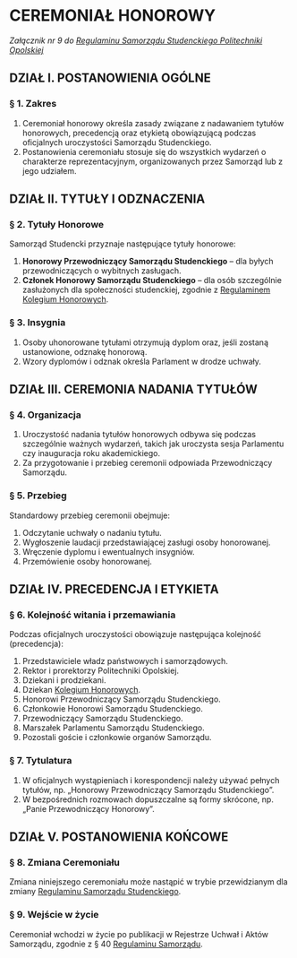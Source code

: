 ﻿# CEREMONIAŁ HONOROWY

*Załącznik nr 9 do [Regulaminu Samorządu Studenckiego Politechniki Opolskiej](01-regulamin-sspo.md)*

## DZIAŁ I. POSTANOWIENIA OGÓLNE

### § 1. Zakres
1. Ceremoniał honorowy określa zasady związane z nadawaniem tytułów honorowych, precedencją oraz etykietą obowiązującą podczas oficjalnych uroczystości Samorządu Studenckiego.
2. Postanowienia ceremoniału stosuje się do wszystkich wydarzeń o charakterze reprezentacyjnym, organizowanych przez Samorząd lub z jego udziałem.

## DZIAŁ II. TYTUŁY I ODZNACZENIA

### § 2. Tytuły Honorowe
Samorząd Studencki przyznaje następujące tytuły honorowe:
1. **Honorowy Przewodniczący Samorządu Studenckiego** – dla byłych przewodniczących o wybitnych zasługach.
2. **Członek Honorowy Samorządu Studenckiego** – dla osób szczególnie zasłużonych dla społeczności studenckiej, zgodnie z [Regulaminem Kolegium Honorowych](07-regulamin-kolegium-honorowych.md).

### § 3. Insygnia
1. Osoby uhonorowane tytułami otrzymują dyplom oraz, jeśli zostaną ustanowione, odznakę honorową.
2. Wzory dyplomów i odznak określa Parlament w drodze uchwały.

## DZIAŁ III. CEREMONIA NADANIA TYTUŁÓW

### § 4. Organizacja
1. Uroczystość nadania tytułów honorowych odbywa się podczas szczególnie ważnych wydarzeń, takich jak uroczysta sesja Parlamentu czy inauguracja roku akademickiego.
2. Za przygotowanie i przebieg ceremonii odpowiada Przewodniczący Samorządu.

### § 5. Przebieg
Standardowy przebieg ceremonii obejmuje:
1. Odczytanie uchwały o nadaniu tytułu.
2. Wygłoszenie laudacji przedstawiającej zasługi osoby honorowanej.
3. Wręczenie dyplomu i ewentualnych insygniów.
4. Przemówienie osoby honorowanej.

## DZIAŁ IV. PRECEDENCJA I ETYKIETA

### § 6. Kolejność witania i przemawiania
Podczas oficjalnych uroczystości obowiązuje następująca kolejność (precedencja):
1. Przedstawiciele władz państwowych i samorządowych.
2. Rektor i prorektorzy Politechniki Opolskiej.
3. Dziekani i prodziekani.
4. Dziekan [Kolegium Honorowych](07-regulamin-kolegium-honorowych.md).
5. Honorowi Przewodniczący Samorządu Studenckiego.
6. Członkowie Honorowi Samorządu Studenckiego.
7. Przewodniczący Samorządu Studenckiego.
8. Marszałek Parlamentu Samorządu Studenckiego.
9. Pozostali goście i członkowie organów Samorządu.

### § 7. Tytulatura
1. W oficjalnych wystąpieniach i korespondencji należy używać pełnych tytułów, np. „Honorowy Przewodniczący Samorządu Studenckiego”.
2. W bezpośrednich rozmowach dopuszczalne są formy skrócone, np. „Panie Przewodniczący Honorowy”.

## DZIAŁ V. POSTANOWIENIA KOŃCOWE

### § 8. Zmiana Ceremoniału
Zmiana niniejszego ceremoniału może nastąpić w trybie przewidzianym dla zmiany [Regulaminu Samorządu Studenckiego](01-regulamin-sspo.md).

### § 9. Wejście w życie
Ceremoniał wchodzi w życie po publikacji w Rejestrze Uchwał i Aktów Samorządu, zgodnie z § 40 [Regulaminu Samorządu](01-regulamin-sspo.md).




